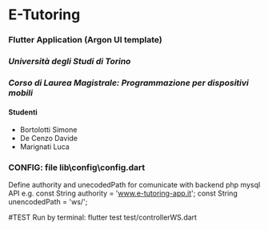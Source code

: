# E-Tutoring 
### Flutter Application (Argon UI template)

### *Università degli Studi di Torino*

### *Corso di Laurea Magistrale: Programmazione per dispositivi mobili*

#### Studenti
+ Bortolotti Simone
+  De Cenzo Davide
+  Marignati Luca

### CONFIG: file lib\config\config.dart
Define authority and unecodedPath for comunicate with backend php mysql API
e.g. 
const String authority = 'www.e-tutoring-app.it';
const String unencodedPath = 'ws/';

#TEST
Run by terminal: flutter test test/controllerWS.dart